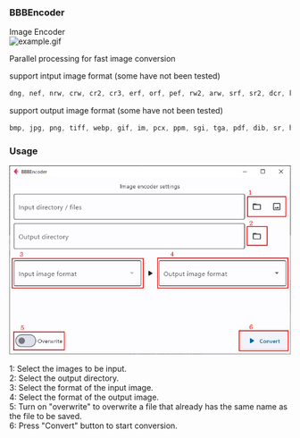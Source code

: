 ### BBBEncoder

Image Encoder  
![example.gif](./res/example.gif)

Parallel processing for fast image conversion  

support intput image format (some have not been tested)
```js
dng, nef, nrw, crw, cr2, cr3, erf, orf, pef, rw2, arw, srf, sr2, dcr, k25, kdc, mos, mef, 3rf, iiq, png, jpg, tiff, webp, bmp, gif, dib, icns, im, msp, pcx, ppm, sgi, tga
```

support output image format (some have not been tested)
```js
bmp, jpg, png, tiff, webp, gif, im, pcx, ppm, sgi, tga, pdf, dib, sr, hdr
```

### Usage
![sample.jpg](./res/sample.jpg)

1: Select the images to be input.  
2: Select the output directory.  
3: Select the format of the input image.  
4: Select the format of the output image.  
5: Turn on "overwrite" to overwrite a file that already has the same name as the file to be saved.  
6: Press "Convert" button to start conversion.  
